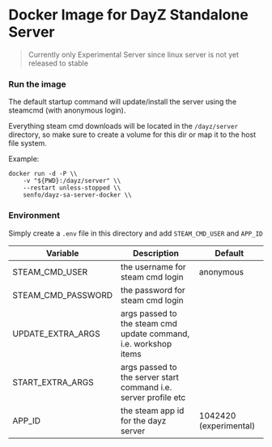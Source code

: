 # Docker Image for DayZ Standalone Server  
  
> Currently only Experimental Server since linux server is not yet released to stable
  
### Run the image  

The default startup command will update/install the server using the steamcmd (with anonymous login).  
  
Everything steam cmd downloads will be located in the `/dayz/server` directory, so make sure to create a volume for this dir or map it to the host file system.
  
Example:  
```
docker run -d -P \\
    -v "${PWD}:/dayz/server" \\
    --restart unless-stopped \\
    senfo/dayz-sa-server-docker \\
```  
  
### Environment  

Simply create a `.env` file in this directory and add `STEAM_CMD_USER` and `APP_ID`
  
| Variable | Description | Default |
| --- | --- | --- |
| STEAM_CMD_USER | the username for steam cmd login | anonymous |
| STEAM_CMD_PASSWORD | the password for steam cmd login | |
| UPDATE_EXTRA_ARGS | args passed to the steam cmd update command, i.e. workshop items | |
| START_EXTRA_ARGS | args passed to the server start command i.e. server profile etc | |
| APP_ID | the steam app id for the dayz server | 1042420 (experimental) |
